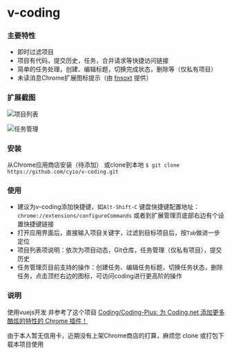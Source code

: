 # v-coding


### 主要特性

* 即时过滤项目
* 项目有代码，提交历史，任务，合并请求等快捷访问链接
* 简单的任务处理，创建、编辑标题，切换完成状态，删除等（仅私有项目）
* 未读消息Chrome扩展图标提示（由 [fnsoxt](https://github.com/fnsoxt) 提供）

### 扩展截图
![项目列表](http://ww1.sinaimg.cn/large/4e5d3ea7jw1f668b8a5hoj209r0evgmk.jpg)

![任务管理](http://ww3.sinaimg.cn/large/4e5d3ea7jw1f668crq8yoj209i0dumy6.jpg)

### 安装
从Chrome应用商店安装（待添加）
或clone到本地
`$ git clone https://github.com/cyio/v-coding.git`

### 使用
* 建议为v-coding添加快捷键，如`Alt-Shift-C`
键盘快捷键配置地址：`chrome://extensions/configureCommands`
或者到扩展管理页底部右边有个设置快捷键链接
* 打开应用界面后，直接输入项目关键字，过滤到目标项目后，按`Tab`做进一步定位
* 项目列表项说明：依次为项目动态，Git仓库，任务管理（仅私有项目），提交历史
* 任务管理页目前支持的操作：创建任务、编辑任务标题，切换任务状态，删除任务，点击顶栏右边的图标，可访问coding进行更高阶的操作

### 说明
使用vuejs开发
并参考了这个项目 [Coding/Coding-Plus: 为 Coding.net 添加更多酷炫的特性的 Chrome 插件！](https://github.com/Coding/Coding-Plus)

由于本人暂无信用卡，近期没有上架Chrome商店的打算，麻烦您 clone 或打包下载本项目使用